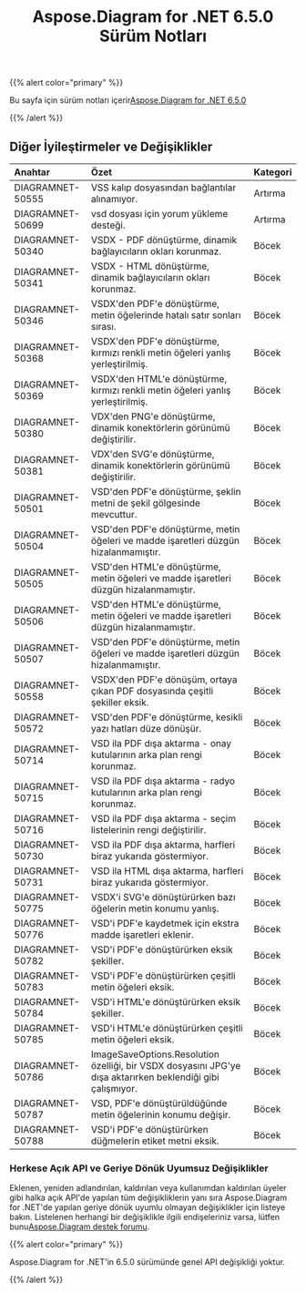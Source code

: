 ﻿---
title: Aspose.Diagram for .NET 6.5.0 Sürüm Notları
type: docs
weight: 70
url: /tr/net/aspose-diagram-for-net-6-5-0-release-notes/
---
{{% alert color="primary" %}} 

 Bu sayfa için sürüm notları içerir[Aspose.Diagram for .NET 6.5.0](https://www.nuget.org/packages/Aspose.Diagram/6.5.0)

{{% /alert %}} 
## **Diğer İyileştirmeler ve Değişiklikler**

|**Anahtar**|**Özet**|**Kategori**|
|:- |:- |:- |
|DIAGRAMNET-50555|VSS kalıp dosyasından bağlantılar alınamıyor.|Artırma|
|DIAGRAMNET-50699|vsd dosyası için yorum yükleme desteği.|Artırma|
|DIAGRAMNET-50340|VSDX - PDF dönüştürme, dinamik bağlayıcıların okları korunmaz.|Böcek|
|DIAGRAMNET-50341|VSDX - HTML dönüştürme, dinamik bağlayıcıların okları korunmaz.|Böcek|
|DIAGRAMNET-50346|VSDX'den PDF'e dönüştürme, metin öğelerinde hatalı satır sonları sırası.|Böcek|
|DIAGRAMNET-50368|VSDX'den PDF'e dönüştürme, kırmızı renkli metin öğeleri yanlış yerleştirilmiş.|Böcek|
|DIAGRAMNET-50369|VSDX'den HTML'e dönüştürme, kırmızı renkli metin öğeleri yanlış yerleştirilmiş.|Böcek|
|DIAGRAMNET-50380|VDX'den PNG'e dönüştürme, dinamik konektörlerin görünümü değiştirilir.|Böcek|
|DIAGRAMNET-50381|VDX'den SVG'e dönüştürme, dinamik konektörlerin görünümü değiştirilir.|Böcek|
|DIAGRAMNET-50501|VSD'den PDF'e dönüştürme, şeklin metni de şekil gölgesinde mevcuttur.|Böcek|
|DIAGRAMNET-50504|VSD'den PDF'e dönüştürme, metin öğeleri ve madde işaretleri düzgün hizalanmamıştır.|Böcek|
|DIAGRAMNET-50505|VSD'den HTML'e dönüştürme, metin öğeleri ve madde işaretleri düzgün hizalanmamıştır.|Böcek|
|DIAGRAMNET-50506|VSD'den HTML'e dönüştürme, metin öğeleri ve madde işaretleri düzgün hizalanmamıştır.|Böcek|
|DIAGRAMNET-50507|VSD'den PDF'e dönüştürme, metin öğeleri ve madde işaretleri düzgün hizalanmamıştır.|Böcek|
|DIAGRAMNET-50558|VSDX'den PDF'e dönüşüm, ortaya çıkan PDF dosyasında çeşitli şekiller eksik.|Böcek|
|DIAGRAMNET-50572|VSD'den PDF'e dönüştürme, kesikli yazı hatları düze dönüşür.|Böcek|
|DIAGRAMNET-50714|VSD ila PDF dışa aktarma - onay kutularının arka plan rengi korunmaz.|Böcek|
|DIAGRAMNET-50715|VSD ila PDF dışa aktarma - radyo kutularının arka plan rengi korunmaz.|Böcek|
|DIAGRAMNET-50716|VSD ila PDF dışa aktarma - seçim listelerinin rengi değiştirilir.|Böcek|
|DIAGRAMNET-50730|VSD ila PDF dışa aktarma, harfleri biraz yukarıda göstermiyor.|Böcek|
|DIAGRAMNET-50731|VSD ila HTML dışa aktarma, harfleri biraz yukarıda göstermiyor.|Böcek|
|DIAGRAMNET-50775|VSDX'i SVG'e dönüştürürken bazı öğelerin metin konumu yanlış.|Böcek|
|DIAGRAMNET-50776|VSD'i PDF'e kaydetmek için ekstra madde işaretleri eklenir.|Böcek|
|DIAGRAMNET-50782|VSD'i PDF'e dönüştürürken eksik şekiller.|Böcek|
|DIAGRAMNET-50783|VSD'i PDF'e dönüştürürken çeşitli metin öğeleri eksik.|Böcek|
|DIAGRAMNET-50784|VSD'i HTML'e dönüştürürken eksik şekiller.|Böcek|
|DIAGRAMNET-50785|VSD'i HTML'e dönüştürürken çeşitli metin öğeleri eksik.|Böcek|
|DIAGRAMNET-50786|ImageSaveOptions.Resolution özelliği, bir VSDX dosyasını JPG'ye dışa aktarırken beklendiği gibi çalışmıyor.|Böcek|
|DIAGRAMNET-50787|VSD, PDF'e dönüştürüldüğünde metin öğelerinin konumu değişir.|Böcek|
|DIAGRAMNET-50788|VSD'i PDF'e dönüştürürken düğmelerin etiket metni eksik.|Böcek|
### **Herkese Açık API ve Geriye Dönük Uyumsuz Değişiklikler**
Eklenen, yeniden adlandırılan, kaldırılan veya kullanımdan kaldırılan üyeler gibi halka açık API'de yapılan tüm değişikliklerin yanı sıra Aspose.Diagram for .NET'de yapılan geriye dönük uyumlu olmayan değişiklikler için listeye bakın. Listelenen herhangi bir değişiklikle ilgili endişeleriniz varsa, lütfen bunu[Aspose.Diagram destek forumu](https://forum.aspose.com/c/diagram/17).

{{% alert color="primary" %}} 

Aspose.Diagram for .NET'in 6.5.0 sürümünde genel API değişikliği yoktur.

{{% /alert %}}

